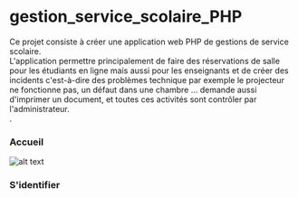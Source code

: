 # gestion_service_scolaire_PHP

Ce projet consiste à créer une application web PHP de gestions de service scolaire.<br/>
L'application  permettre principalement de faire des réservations de salle pour les étudiants en ligne mais aussi pour les enseignants et de créer des incidents c'est-à-dire des problèmes
technique par exemple le projecteur ne fonctionne pas, un défaut dans une chambre ... demande aussi d'imprimer un document, et toutes ces activités sont contrôler par l'administrateur.  
.

### Accueil

![alt text](https://github.com/moufakkir-zohair/Gestion_Terrain/blob/main/Rapport%20en%20latex/Screenshots/Acceuil.png)

### S'identifier
